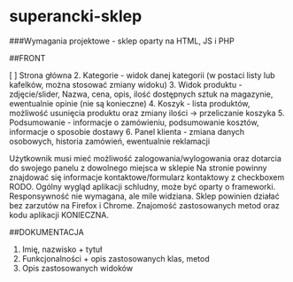 # superancki-sklep

###Wymagania projektowe - sklep oparty na HTML, JS i PHP

##FRONT

[ ] Strona główna
2. Kategorie - widok danej kategorii (w postaci listy lub kafelków, można stosować zmiany widoku)
3. Widok produktu - zdjęcie/slider, Nazwa, cena, opis, ilość dostępnych sztuk na magazynie, ewentualnie opinie (nie są konieczne)
4. Koszyk - lista produktów, możliwość usunięcia produktu oraz zmiany ilości -> przeliczanie koszyka
5. Podsumowanie - informacje o zamówieniu, podsumowanie kosztów, informacje o sposobie dostawy
6. Panel klienta - zmiana danych osobowych, historia zamówień, ewentualnie reklamacji

Użytkownik musi mieć możliwość zalogowania/wylogowania oraz dotarcia do swojego panelu z dowolnego miejsca w sklepie 
Na stronie powinny znajdować się informacje kontaktowe/formularz kontaktowy z checkboxem RODO.
Ogólny wygląd aplikacji schludny, może być oparty o frameworki. Responsywność nie wymagana, ale mile widziana.
Sklep powinien działać bez zarzutów na Firefox i Chrome. 
Znajomość zastosowanych metod oraz kodu aplikacji KONIECZNA.

##DOKUMENTACJA

1. Imię, nazwisko + tytuł 
2. Funkcjonalności + opis zastosowanych klas, metod
3. Opis zastosowanych widoków
